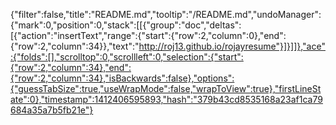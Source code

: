 {"filter":false,"title":"README.md","tooltip":"/README.md","undoManager":{"mark":0,"position":0,"stack":[[{"group":"doc","deltas":[{"action":"insertText","range":{"start":{"row":2,"column":0},"end":{"row":2,"column":34}},"text":"http://roj13.github.io/rojayresume"}]}]]},"ace":{"folds":[],"scrolltop":0,"scrollleft":0,"selection":{"start":{"row":2,"column":34},"end":{"row":2,"column":34},"isBackwards":false},"options":{"guessTabSize":true,"useWrapMode":false,"wrapToView":true},"firstLineState":0},"timestamp":1412406595893,"hash":"379b43cd8535168a23af1ca79684a35a7b5fb21e"}